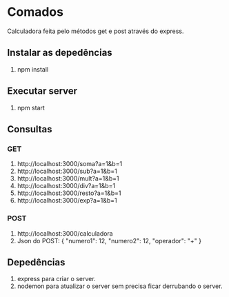 # Comados

Calculadora feita pelo métodos get e post através do express.

## Instalar as depedências

1. npm install

## Executar server

1. npm start

## Consultas

### GET

1. http://localhost:3000/soma?a=1&b=1
2. http://localhost:3000/sub?a=1&b=1
3. http://localhost:3000/mult?a=1&b=1
4. http://localhost:3000/div?a=1&b=1
5. http://localhost:3000/resto?a=1&b=1
6. http://localhost:3000/exp?a=1&b=1

### POST

1. http://localhost:3000/calculadora
2. Json do POST: 
{
   "numero1": 12,
   "numero2": 12,
   "operador": "+"
}


## Depedências

1. express para criar o server.
2. nodemon para atualizar o server sem precisa ficar derrubando o server.
